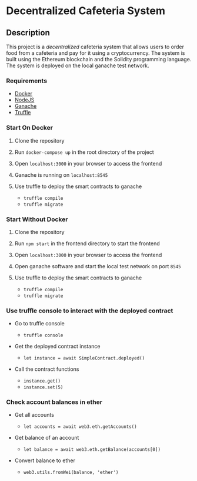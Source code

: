 # Decentralized Cafeteria System

## Description
This project is a _*decentralized*_ cafeteria system that allows users to order food from a cafeteria and pay for it using a cryptocurrency. The system is built using the Ethereum blockchain and the Solidity programming language. The system is deployed on the local ganache test network.

### Requirements
- [Docker](https://docs.docker.com/get-docker/)
- [NodeJS](https://nodejs.org/en/download/)
- [Ganache](https://www.trufflesuite.com/ganache)
- [Truffle](https://www.trufflesuite.com/truffle)

### Start On Docker
1. Clone the repository

2. Run `docker-compose up` in the root directory of the project
3. Open `localhost:3000` in your browser to access the frontend
4. Ganache is running on `localhost:8545`
5. Use truffle to deploy the smart contracts to ganache
    - `truffle compile`
    - `truffle migrate`

### Start Without Docker
1. Clone the repository

2. Run `npm start` in the frontend directory to start the frontend
3. Open `localhost:3000` in your browser to access the frontend
4. Open ganache software and start the local test network on port `8545`
5. Use truffle to deploy the smart contracts to ganache
    - `truffle compile`
    - `truffle migrate`

### Use truffle console to interact with the deployed contract
- Go to truffle console

    - `truffle console`
- Get the deployed contract instance
    - `let instance = await SimpleContract.deployed()`
- Call the contract functions
    - `instance.get()`
    - `instance.set(5)`
### Check account balances in ether
- Get all accounts

    - `let accounts = await web3.eth.getAccounts()`
- Get balance of an account
    - `let balance = await web3.eth.getBalance(accounts[0])`
- Convert balance to ether
    - `web3.utils.fromWei(balance, 'ether')`

